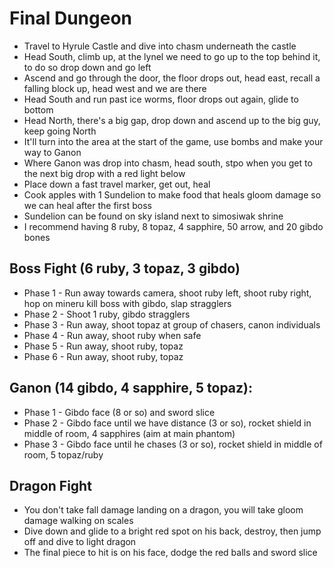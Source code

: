 # Final Dungeon
- Travel to Hyrule Castle and dive into chasm underneath the castle
- Head South, climb up, at the lynel we need to go up to the top behind it, to do so drop down and go left
- Ascend and go through the door, the floor drops out, head east, recall a falling block up, head west and we are there
- Head South and run past ice worms, floor drops out again, glide to bottom
- Head North, there's a big gap, drop down and ascend up to the big guy, keep going North
- It'll turn into the area at the start of the game, use bombs and make your way to Ganon
- Where Ganon was drop into chasm, head south, stpo when you get to the next big drop with a red light below
- Place down a fast travel marker, get out, heal
- Cook apples with 1 Sundelion to make food that heals gloom damage so we can heal after the first boss
- Sundelion can be found on sky island next to simosiwak shrine
- I recommend having 8 ruby, 8 topaz, 4 sapphire, 50 arrow, and 20 gibdo bones

## Boss Fight (6 ruby, 3 topaz, 3 gibdo)
- Phase 1 - Run away towards camera, shoot ruby left, shoot ruby right, hop on mineru kill boss with gibdo, slap stragglers
- Phase 2 - Shoot 1 ruby, gibdo stragglers
- Phase 3 - Run away, shoot topaz at group of chasers, canon individuals
- Phase 4 - Run away, shoot ruby when safe
- Phase 5 - Run away, shoot ruby, topaz
- Phase 6 - Run away, shoot ruby, topaz

## Ganon (14 gibdo, 4 sapphire, 5 topaz):
- Phase 1 - Gibdo face (8 or so) and sword slice
- Phase 2 - Gibdo face until we have distance (3 or so), rocket shield in middle of room, 4 sapphires (aim at main phantom)
- Phase 3 - Gibdo face until he chases (3 or so), rocket shield in middle of room, 5 topaz/ruby

## Dragon Fight
- You don't take fall damage landing on a dragon, you will take gloom damage walking on scales
- Dive down and glide to a bright red spot on his back, destroy, then jump off and dive to light dragon
- The final piece to hit is on his face, dodge the red balls and sword slice
